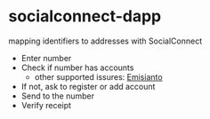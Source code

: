 # socialconnect-dapp

mapping identifiers to addresses with SocialConnect

- Enter number
- Check if number has accounts
  - other supported issures: [Emisianto](https://emisianto.vercel.app/)
- If not, ask to register or add account
- Send to the number
- Verify receipt
